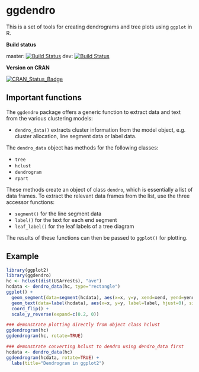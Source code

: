 # ggdendro

This is a set of tools for creating dendrograms and tree plots using `ggplot` in R.

**Build status**

master: [<img src="https://travis-ci.org/andrie/ggdendro.svg?branch=master" alt="Build Status" />](https://travis-ci.org/andrie/ggdendro)
dev: [<img src="https://travis-ci.org/andrie/ggdendro.svg?branch=dev" alt="Build Status" />](https://travis-ci.org/andrie/ggdendro)


**Version on CRAN**

[![CRAN_Status_Badge](http://www.r-pkg.org/badges/version/ggdendro)](http://cran.r-project.org/package=ggdendro)


## Important functions

The `ggdendro` package offers a generic function to extract data and text from the various clustering models:

* `dendro_data()` extracts cluster information from the model object, e.g. cluster allocation, line segment data or label data.

The `dendro_data` object has methods for the following classes:

* `tree`
* `hclust`
* `dendrogram`
* `rpart`

These methods create an object of class `dendro`, which is essentially a list of data frames.  To extract the relevant data frames from the list, use the three accessor functions:

* `segment()` for the line segment data
* `label()` for the text for each end segment
* `leaf_label()` for the leaf labels of a tree diagram


The results of these functions can then be passed to `ggplot()` for plotting.

## Example

```r
library(ggplot2)
library(ggdendro)
hc <- hclust(dist(USArrests), "ave")
hcdata <- dendro_data(hc, type="rectangle")
ggplot() + 
  geom_segment(data=segment(hcdata), aes(x=x, y=y, xend=xend, yend=yend)) +
  geom_text(data=label(hcdata), aes(x=x, y=y, label=label, hjust=0), size=3) +
  coord_flip() + 
  scale_y_reverse(expand=c(0.2, 0))

### demonstrate plotting directly from object class hclust
ggdendrogram(hc)
ggdendrogram(hc, rotate=TRUE)

### demonstrate converting hclust to dendro using dendro_data first
hcdata <- dendro_data(hc)
ggdendrogram(hcdata, rotate=TRUE) + 
  labs(title="Dendrogram in ggplot2")
```
	    
    



